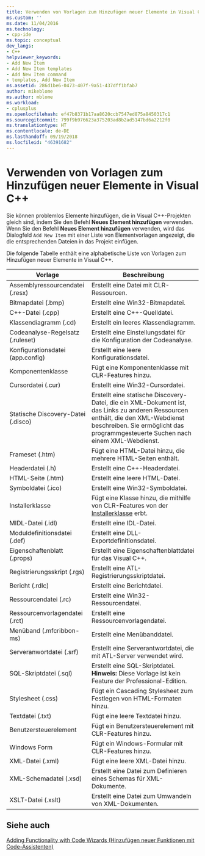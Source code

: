 ```yaml
---
title: Verwenden von Vorlagen zum Hinzufügen neuer Elemente in Visual C++ | Microsoft-Dokumentation
ms.custom: ''
ms.date: 11/04/2016
ms.technology:
- cpp-ide
ms.topic: conceptual
dev_langs:
- C++
helpviewer_keywords:
- Add New Item
- Add New Item templates
- Add New Item command
- templates, Add New Item
ms.assetid: 286d1be6-0473-407f-9a51-437dff1bfab7
author: mikeblome
ms.author: mblome
ms.workload:
- cplusplus
ms.openlocfilehash: ef47b8371b17aa8620ccb7547ed875a8450317c1
ms.sourcegitcommit: 799f9b976623a375203ad8b2ad5147bd6a2212f0
ms.translationtype: HT
ms.contentlocale: de-DE
ms.lasthandoff: 09/19/2018
ms.locfileid: "46391682"
---
```

# <a name="using-visual-c-add-new-item-templates"></a>Verwenden von Vorlagen zum Hinzufügen neuer Elemente in Visual C++

Sie können problemlos Elemente hinzufügen, die in Visual C++-Projekten gleich sind, indem Sie den Befehl **Neues Element hinzufügen** verwenden. Wenn Sie den Befehl **Neues Element hinzufügen** verwenden, wird das Dialogfeld `Add New Item` mit einer Liste von Elementvorlagen angezeigt, die die entsprechenden Dateien in das Projekt einfügen.

Die folgende Tabelle enthält eine alphabetische Liste von Vorlagen zum Hinzufügen neuer Elemente in Visual C++.

|Vorlage|Beschreibung |
|--------------|-----------------|
|Assemblyressourcendatei (.resx)|Erstellt eine Datei mit CLR-Ressourcen.|
|Bitmapdatei (.bmp)|Erstellt eine Win32-Bitmapdatei.|
|C++-Datei (.cpp)|Erstellt eine C++-Quelldatei.|
|Klassendiagramm (.cd)|Erstellt ein leeres Klassendiagramm.|
|Codeanalyse-Regelsatz (.ruleset)|Erstellt eine Einstellungsdatei für die Konfiguration der Codeanalyse.|
|Konfigurationsdatei (app.config)|Erstellt eine leere Konfigurationsdatei.|
|Komponentenklasse|Fügt eine Komponentenklasse mit CLR-Features hinzu.|
|Cursordatei (.cur)|Erstellt eine Win32-Cursordatei.|
|Statische Discovery-Datei (.disco)|Erstellt eine statische Discovery-Datei, die ein XML-Dokument ist, das Links zu anderen Ressourcen enthält, die den XML-Webdienst beschreiben. Sie ermöglicht das programmgesteuerte Suchen nach einem XML-Webdienst.|
|Frameset (.htm)|Fügt eine HTML-Datei hinzu, die mehrere HTML-Seiten enthält.|
|Headerdatei (.h)|Erstellt eine C++-Headerdatei.|
|HTML-Seite (.htm)|Erstellt eine leere HTML-Datei.|
|Symboldatei (.ico)|Erstellt eine Win32-Symboldatei.|
|Installerklasse|Fügt eine Klasse hinzu, die mithilfe von CLR-Features von der [Installerklasse](https://msdn.microsoft.com/library/system.configuration.install.installer.aspx) erbt.|
|MIDL-Datei (.idl)|Erstellt eine IDL-Datei.|
|Moduldefinitionsdatei (.def)|Erstellt eine DLL-Exportdefinitionsdatei.|
|Eigenschaftenblatt (.props)|Erstellt eine Eigenschaftenblattdatei für das Visual C++.|
|Registrierungsskript (.rgs)|Erstellt eine ATL-Registrierungsskriptdatei.|
|Bericht (.rdlc)|Erstellt eine Berichtdatei.|
|Ressourcendatei (.rc)|Erstellt eine Win32-Ressourcendatei.|
|Ressourcenvorlagendatei (.rct)|Erstellt eine Ressourcenvorlagendatei.|
|Menüband (.mfcribbon-ms)|Erstellt eine Menübanddatei.|
|Serveranwortdatei (.srf)|Erstellt eine Serverantwortdatei, die mit ATL-Server verwendet wird.|
|SQL-Skriptdatei (.sql)|Erstellt eine SQL-Skriptdatei. **Hinweis:** Diese Vorlage ist kein Feature der Professional-Edition.|
|Stylesheet (.css)|Fügt ein Cascading Stylesheet zum Festlegen von HTML-Formaten hinzu.|
|Textdatei (.txt)|Fügt eine leere Textdatei hinzu.|
|Benutzersteuerelement|Fügt ein Benutzersteuerelement mit CLR-Features hinzu.|
|Windows Form|Fügt ein Windows-Formular mit CLR-Features hinzu.|
|XML-Datei (.xml)|Fügt eine leere XML-Datei hinzu.|
|XML-Schemadatei (.xsd)|Erstellt eine Datei zum Definieren eines Schemas für XML-Dokumente.|
|XSLT-Datei (.xslt)|Erstellt eine Datei zum Umwandeln von XML-Dokumenten.|

## <a name="see-also"></a>Siehe auch

[Adding Functionality with Code Wizards (Hinzufügen neuer Funktionen mit Code-Assistenten)](../ide/adding-functionality-with-code-wizards-cpp.md)